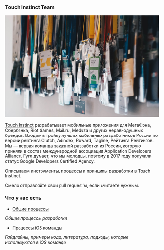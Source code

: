 ### Touch Instinct Team

![Mobile Team](/resources/teamphoto.jpg)

[Touch Instinct](http://touchin.ru/) разрабатывает мобильные приложения для МегаФона, Сбербанка, Riot Games, Mail.ru, Meduza и других неравнодушных брендов. Входим в тройку лучших мобильных разработчиков России по версии рейтинга Clutch, Adindex, Ruward, Tagline, Рейтинга Рейтингов. Мы — первая команда заказной разработки из России, которую приняли в состав международной ассоциации Application Developers Alliance. Гугл думает, что мы молодцы, поэтому в 2017 году получили статус Google Developers Certified Agency.
 
Описываем инструменты, процессы и принципы разработки в Touch Instinct.

Смело отправляйте свои pull request'ы, если считаете нужным.

### Что у нас есть

- [Общие процессы](processes/README.md)

*Общие процессы разработки*

- [Процессы iOS команды](iOS/README.md)

*Гайдлайны, примеры кода, литература, подходы, которые используются в iOS команде*
